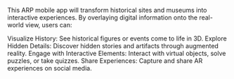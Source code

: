 This ARP mobile app will transform historical sites and museums into interactive experiences. By overlaying digital information onto the real-world view, users can:

Visualize History: See historical figures or events come to life in 3D.
Explore Hidden Details: Discover hidden stories and artifacts through augmented reality.
Engage with Interactive Elements: Interact with virtual objects, solve puzzles, or take quizzes.
Share Experiences: Capture and share AR experiences on social media.
